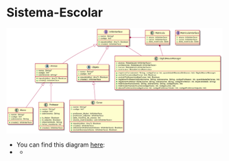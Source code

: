 # Sistema-Escolar
<img src="https://raw.githubusercontent.com/giovani-dev/Sistema-Escolar/master/docs/diagrama_classes.png?token=APN6NI2BTSXZZ5WOBOGTEQTBHQ33S">


- You can find this diagram [here](http://www.plantuml.com/plantuml/uml/jLLHJzim47xth_1Zki4VY11LHYU1j0gaiUVgcbo3KMA3VP6O6FzzZfCuYPEgOOo-K7ndVtVVVTzLI49zW1JvZJoe6__VA-FsyvLBLMBCVv8MCb-tPwdAHAvYUuFMh3t3vmeA4obwG1tpHFvUhsB-JQa2GNRND09Xj8h7KEoDCTWRqf0IlqDZ57ZqroxmDbl883ogQH8rQgzn_CBokeSenrj82p269qKbrNBocgD9TQS96m_hui_vUKiTQnbqHwwQ0Rkt-qSazL5sFuUvgqeRzMxPFMbrg1lMEn9K5Q33zyCqo1uhIMe-xPaot9Nm8ahOsMzGqsSSO9lGdDWKMrXguR8w_4COkXWzT_aVND42PY8LIeB-LRfXHbNpDyYUl8elQL49lV3ElA0QjR1MDEx83QcRs5r7wiVrtWQ4wSSuxiT6_EI2JiqJfW8AaK4M6kX1QR3JKbAGqWAQIPusrz12lad6XATdsyr_kYzXXkaEiIPlFfG1GQ-gc6ziQRqrFDodecn4BWYAQrKPt8A47FKOpqfzMn7i2vnJV60qN9BjQbsIw8iEaZqptd4QSr7l7Esa6WrLTjPgyQfZYCwuzQSa9vsji_q6azxqLXipf8mTri243n_perVJwHk-4NydQGmGz3GnKzUclpTfTOFNjJ4QtADmzuqJ_nLkrfUhS9xjXbg8uTSO7NdeUpcSHvy-7VtAArkbWwRHH5EH10tUzxyqqs3I_xvO36kkthnVx3gPqzDuzIxDwhS2Oty1):
- -